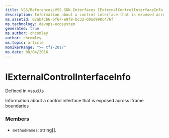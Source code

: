 ```yaml
---
title: VSS/References/VSS.SDK.Interfaces IExternalControlInterfaceInfo API | Extensions for Azure DevOps Services
description: Information about a control interface that is exposed across iframe boundaries
ms.assetid: 02ab4cb6-6f67-e9f8-bc32-d0ad990c476f
ms.technology: devops-ecosystem
generated: true
ms.author: chcomley
author: chcomley
ms.topic: article
monikerRange: ">= tfs-2017"
ms.date: 08/04/2016
---
```


# IExternalControlInterfaceInfo

Defined in vss.d.ts

Information about a control interface that is exposed across iframe boundaries

### Members

- `methodNames`: string[].
